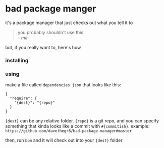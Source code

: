 # bad package manger

it's a package manager that just checks out what you tell it to

> you probably shouldn't use this  
> \- _me_

but, if you really want to, here's how

### installing

### using

make a file called `dependencies.json` that looks like this:

```
{
  "require": {
    "{dest}": "{repo}"
  }
}
```

`{dest}` can be any relative folder. `{repo}` is a git repo, and you can specify something that kinda looks like a commit with `#{commitish}`. example: `https://github.com/davethegr8/bad-package-manager#master`

then, run `bpm` and it will check out into your `{dest}` folder
